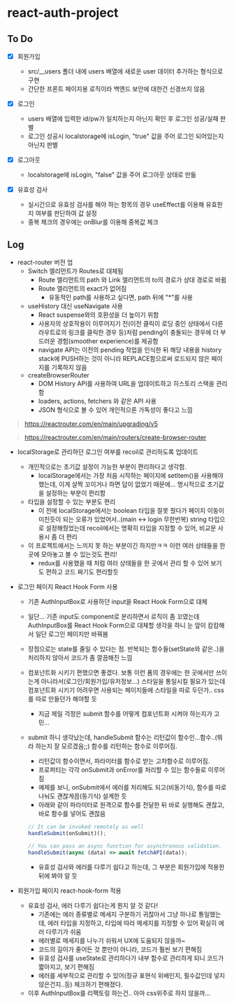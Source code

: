 # react-auth-project

## To Do

- [x] 회원가입

  - src/\_\_users 폴더 내에 users 배열에 새로운 user 데이터 추가하는 형식으로 구현
  - 간단한 프론트 페이지용 로직이라 백엔드 보안에 대한건 신경쓰지 않음

- [x] 로그인

  - users 배열에 입력한 id/pw가 일치하는지 아닌지 확인 후 로그인 성공/실패 판별
  - 로그인 성공시 localstorage에 isLogin, "true" 값을 주어 로그인 되어있는지 아닌지 판별

- [x] 로그아웃

  - localstorage에 isLogin, "false" 값을 주어 로그아웃 상태로 만듦

- [x] 유효성 검사
  - 실시간으로 유효성 검사를 해야 하는 항목의 경우 useEffect를 이용해 유효한지 여부를 판단하여 값 설정
  - 중복 체크의 경우에는 onBlur를 이용해 중복값 체크

## Log

- react-router 버전 업
  - Switch 엘리먼트가 Routes로 대체됨
    - Route 엘리먼트의 path 와 Link 엘리먼트의 to의 경로가 상대 경로로 바뀜
    - Route 엘리먼트의 exact가 없어짐
      - 유동적인 path를 사용하고 싶다면, path 뒤에 "\*"를 사용
  - useHistory 대신 useNavigate 사용
    - React suspense와의 호환성을 더 높이기 위함
    - 사용자의 상호작용이 이루어지기 전(이전 클릭이 로딩 중인 상태에서 다른 라우트로의 링크를 클릭한 경우 등)처럼 pending이 충돌되는 경우에 더 부드러운 경험(smoother experience)를 제공함
    - navigate API는 이전의 pending 작업을 인식한 뒤 해당 내용을 history stack에 PUSH하는 것이 아니라 REPLACE함으로써 로드되지 않은 페이지를 기록하지 않음
  - createBrowserRouter
    - DOM History API를 사용하여 URL을 업데이트하고 히스토리 스택을 관리함
    - loaders, actions, fetchers 와 같은 API 사용
    - JSON 형식으로 볼 수 있어 개인적으론 가독성이 좋다고 느낌

> https://reactrouter.com/en/main/upgrading/v5

> https://reactrouter.com/en/main/routers/create-browser-router

- localStorage로 관리하던 로그인 여부를 recoil로 관리하도록 업데이트

  - 개인적으로는 초기값 설정이 가능한 부분이 편리하다고 생각함.
    - localStorage에서는 가장 처음 시작하는 페이지에 setItem()을 사용해야 했는데, 이게 살짝 꼬이거나 하면 답이 없었기 때문에... 명시적으로 초기값을 설정하는 부분이 편리함
  - 타입을 설정할 수 있는 부분도 편리
    - 이 전에 localStorage에서는 boolean 타입을 잘못 줬다가 페이지 이동이 미친듯이 되는 오류가 있었어서..(main <-> login 무한반복) string 타입으로 설정해줬었는데 recoil에서는 명확히 타입을 지정할 수 있어, 비교문 사용시 좀 더 편리
  - 이 프로젝트에서는 느끼지 못 하는 부분이긴 하지만ㅋㅋ 이런 여러 상태들을 한 곳에 모아놓고 볼 수 있는것도 편리!
    - redux를 사용했을 때 처럼 여러 상태들을 한 곳에서 관리 할 수 있어 보기도 편하고 코드 짜기도 편리할듯

- 로그인 페이지 React Hook Form 사용

  - 기존 AuthInputBox로 사용하던 input을 React Hook Form으로 대체
  - 일단... 기존 input도 component로 분리하면서 로직이 좀 꼬였는데 AuthInputBox를 React Hook Form으로 대체할 생각을 하니 눈 앞이 캄캄해서 일단 로그인 페이지만 바꿔봄
  - 장점으로는 state를 줄일 수 있다는 점. 반복되는 함수들(setState와 같은..)을 처리하지 않아서 코드가 좀 깔끔해진 느낌
  - 컴포넌트화 시키기 편했으면 좋겠다. 보통 이런 폼의 경우에는 한 곳에서만 쓰이는게 아니라서(로그인/회원가입/유저정보...) 스타일을 통일시킬 필요가 있는데 컴포넌트화 시키기 어려우면 사용되는 페이지들에 스타일을 따로 두던가.. css를 따로 만들던가 해야할 듯
    - 지금 제일 걱정은 submit 함수를 어떻게 컴포넌트화 시켜야 하는지가 고민...
  - submit 하니 생각났는데, handleSubmit 함수는 리턴값이 함수인...함수..(뭐라 하는지 잘 모르겠음;;) 함수를 리턴하는 함수로 이루어짐.

    - 리턴값이 함수이면서, 파라미터를 함수로 받는 고차함수로 이루어짐.
    - 프로퍼티는 각각 onSubmit과 onError를 처리할 수 있는 함수들로 이루어짐
    - 예제를 보니, onSubmit에서 에러를 처리해도 되고(비동기식), 함수를 따로 나눠도 괜찮게끔(동기식) 설계한 듯
    - 아래와 같이 파라미터로 원격으로 함수를 전달한 뒤 바로 실행해도 괜찮고, 바로 함수를 넣어도 괜찮음

    ```javascript
    // It can be invoked remotely as well
    handleSubmit(onSubmit)();

    // You can pass an async function for asynchronous validation.
    handleSubmit(async (data) => await fetchAPI(data));
    ```

    - 유효성 검사와 에러를 다루기 쉽다고 하는데, 그 부분은 회원가입에 적용한 뒤에 봐야 알 듯

- 회원가입 페이지 react-hook-form 적용
  - 유효성 검사, 에러 다루기 쉽다는게 뭔지 알 것 같다!
    - 기존에는 에러 종류별로 메세지 구분하기 귀찮아서 그냥 하나로 통일했는데, 에러 타입을 지정하고, 타입에 따라 메세지를 지정할 수 있어 확실히 에러 다루기가 쉬움
    - 에러별로 메세지를 나누기 쉬워서 UX에 도움되지 않을까~
    - 코드의 길이가 줄어든 것 뿐만이 아니라, 코드가 훨씬 보기 편해짐
    - 유효성 검사를 useState로 관리하다가 내부 함수로 관리하게 되니 코드가 짧아지고, 보기 편해짐
    - 에러를 세부적으로 관리할 수 있어(정규 표현식 위배인지, 필수값인데 넣지 않은건지..등) 체크하기 편해졌다.
  - 이후 AuthInputBox를 리팩토링 하는건.. 아마 css위주로 하지 않을까...
